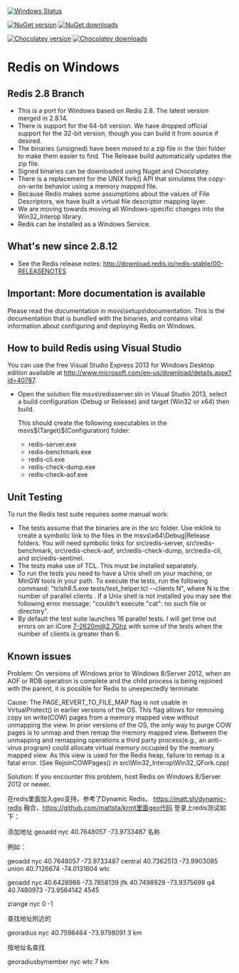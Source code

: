 [![Windows Status](http://img.shields.io/appveyor/ci/MSOpenTech-lab/redis.svg?style=flat-square)](https://ci.appveyor.com/project/MSOpenTech-lab/redis)

[![NuGet version](http://img.shields.io/nuget/v/redis-64.svg?style=flat-square)](http://www.nuget.org/packages/redis-64/)
[![NuGet downloads](http://img.shields.io/nuget/dt/redis-64.svg?style=flat-square)](http://www.nuget.org/packages/redis-64/)

[![Chocolatey version](http://img.shields.io/chocolatey/v/redis-64.svg?style=flat-square)](http://www.chocolatey.org/packages/redis-64/)
[![Chocolatey downloads](http://img.shields.io/chocolatey/dt/redis-64.svg?style=flat-square)](http://www.chocolatey.org/packages/redis-64/)

Redis on Windows 
===

## Redis 2.8 Branch

- This is a port for Windows based on Redis 2.8. The latest version merged in 2.8.14.
- There is support for the 64-bit version. We have dropped official support for the 32-bit version, though you can build it from source if desired.
- The binaries (unsigned) have been moved to a zip file in the \bin folder to make them easier to find. The Release build automatically updates the
  zip file.
- Signed binaries can be downloaded using Nuget and Chocolatey.
- There is a replacement for the UNIX fork() API that simulates the copy-on-write behavior using a memory mapped file.
- Because Redis makes some assumptions about the values of File Descriptors, we have built a virtual file descriptor mapping layer. 
- We are moving towards moving all Windows-specific changes into the Win32_Interop library.
- Redis can be installed as a Windows Service.

## What's new since 2.8.12

- See the Redis release notes: http://download.redis.io/redis-stable/00-RELEASENOTES

## Important: More documentation is available

Please read the documentation in msvs\setups\documentation. This is the documentation that is bundled with the binaries, and contains vital information about configuring and deploying Redis on Windows.

## How to build Redis using Visual Studio

You can use the free Visual Studio Express 2013 for Windows Desktop edition available at http://www.microsoft.com/en-us/download/details.aspx?id=40787.

- Open the solution file msvs\redisserver.sln in Visual Studio 2013, select a build configuration (Debug or Release) and target (Win32 or x64) then build.

    This should create the following executables in the msvs\$(Target)\$(Configuration) folder:

    - redis-server.exe
    - redis-benchmark.exe
    - redis-cli.exe
    - redis-check-dump.exe
    - redis-check-aof.exe

## Unit Testing

To run the Redis test suite requires some manual work:

- The tests assume that the binaries are in the src folder. Use mklink to create a symbolic link to the files in the msvs\x64\Debug|Release folders. You will
  need symbolic links for src\redis-server, src\redis-benchmark, src\redis-check-aof, src\redis-check-dump, src\redis-cli, and src\redis-sentinel.
- The tests make use of TCL. This must be installed separately.
- To run the tests you need to have a Unix shell on your machine, or MinGW tools in your path. To execute the tests, run the following command: 
  "tclsh8.5.exe tests/test_helper.tcl --clients N", where N is the number of parallel clients . If a Unix shell is not installed you may see the 
  following error message: "couldn't execute "cat": no such file or directory".
- By default the test suite launches 16 parallel tests. I will get time out errors on an iCore 7-2620m@2.7Ghz with some of the tests when the number of clients 
  is greater than 6. 
  
## Known issues

Problem:
On versions of Windows prior to Windows 8/Server 2012, when an AOF or RDB operation is complete and the child process is being rejoined with the parent, it is 
possible for Redis to unexpectedly terminate.

Cause:
The PAGE_REVERT_TO_FILE_MAP flag is not usable in VirtualProtect() in earlier versions of the OS. This flag allows for removing copy on write(COW) pages from 
a memory mapped view without unmapping the view. In prior versions of the OS, the only way to purge COW pages is to unmap and then remap the memory mapped view. 
Between the unmapping and remapping operations a third party process(e.g., an anti-virus program) could allocate virtual memory occupied by the memory mapped view. 
As this view is used for the Redis heap, failure to remap is a fatal error. (See RejoinCOWPages() in src\Win32_Interop\Win32_QFork.cpp)

Solution:
If you encounter this problem, host Redis on Windows 8/Server 2012 or newer.

在redis里面加入geo支持，参考了Dynamic Redis，
https://matt.sh/dynamic-redis
融合，https://github.com/mattsta/krmt里面geo代码
登录上redis测试如下：

添加地址 geoadd nyc 40.7648057 -73.9733487 名称

例如：

geoadd nyc 40.7648057 -73.9733487 central 40.7362513 -73.9903085 union 40.7126674 -74.0131604 wtc

geoadd nyc 40.6428986 -73.7858139 jfk 40.7498929 -73.9375699 q4 40.7480973 -73.9564142 4545

zrange nyc 0 -1

查找地址附近的

georadius nyc 40.7598464 -73.9798091 3 km

按地址名查找

georadiusbymember nyc wtc 7 km

